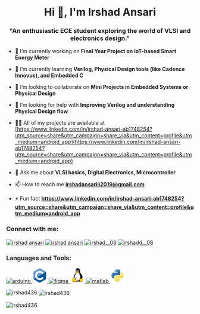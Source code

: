 <h1 align="center">Hi 👋, I'm Irshad Ansari</h1>
<h3 align="center">"An enthusiastic ECE student exploring the world of VLSI and electronics design."</h3>

- 🔭 I’m currently working on **Final Year Project on IoT-based Smart Energy Meter**

- 🌱 I’m currently learning **Verilog, Physical Design tools (like Cadence Innovus), and Embedded C**

- 👯 I’m looking to collaborate on **Mini Projects in Embedded Systems or Physical Design**

- 🤝 I’m looking for help with **Improving Verilog and understanding Physical Design flow**

- 👨‍💻 All of my projects are available at [https://www.linkedin.com/in/irshad-ansari-ab1748254?utm_source=share&utm_campaign=share_via&utm_content=profile&utm_medium=android_app](https://www.linkedin.com/in/irshad-ansari-ab1748254?utm_source=share&utm_campaign=share_via&utm_content=profile&utm_medium=android_app)

- 💬 Ask me about **VLSI basics, Digital Electronics, Microcontroller**

- 📫 How to reach me **irshadansariii2019@gmail.com**

- ⚡ Fun fact **https://www.linkedin.com/in/irshad-ansari-ab1748254?utm_source=share&utm_campaign=share_via&utm_content=profile&utm_medium=android_app**

<h3 align="left">Connect with me:</h3>
<p align="left">
<a href="https://linkedin.com/in/irshad ansari" target="blank"><img align="center" src="https://raw.githubusercontent.com/rahuldkjain/github-profile-readme-generator/master/src/images/icons/Social/linked-in-alt.svg" alt="irshad ansari" height="30" width="40" /></a>
<a href="https://fb.com/irshad ansari" target="blank"><img align="center" src="https://raw.githubusercontent.com/rahuldkjain/github-profile-readme-generator/master/src/images/icons/Social/facebook.svg" alt="irshad ansari" height="30" width="40" /></a>
<a href="https://instagram.com/irshad__08" target="blank"><img align="center" src="https://raw.githubusercontent.com/rahuldkjain/github-profile-readme-generator/master/src/images/icons/Social/instagram.svg" alt="irshad__08" height="30" width="40" /></a>
<a href="https://www.youtube.com/c/irshadd__08" target="blank"><img align="center" src="https://raw.githubusercontent.com/rahuldkjain/github-profile-readme-generator/master/src/images/icons/Social/youtube.svg" alt="irshadd__08" height="30" width="40" /></a>
</p>

<h3 align="left">Languages and Tools:</h3>
<p align="left"> <a href="https://www.arduino.cc/" target="_blank" rel="noreferrer"> <img src="https://cdn.worldvectorlogo.com/logos/arduino-1.svg" alt="arduino" width="40" height="40"/> </a> <a href="https://www.cprogramming.com/" target="_blank" rel="noreferrer"> <img src="https://raw.githubusercontent.com/devicons/devicon/master/icons/c/c-original.svg" alt="c" width="40" height="40"/> </a> <a href="https://www.figma.com/" target="_blank" rel="noreferrer"> <img src="https://www.vectorlogo.zone/logos/figma/figma-icon.svg" alt="figma" width="40" height="40"/> </a> <a href="https://www.linux.org/" target="_blank" rel="noreferrer"> <img src="https://raw.githubusercontent.com/devicons/devicon/master/icons/linux/linux-original.svg" alt="linux" width="40" height="40"/> </a> <a href="https://www.mathworks.com/" target="_blank" rel="noreferrer"> <img src="https://upload.wikimedia.org/wikipedia/commons/2/21/Matlab_Logo.png" alt="matlab" width="40" height="40"/> </a> <a href="https://www.python.org" target="_blank" rel="noreferrer"> <img src="https://raw.githubusercontent.com/devicons/devicon/master/icons/python/python-original.svg" alt="python" width="40" height="40"/> </a> </p>

<p><img align="left" src="https://github-readme-stats.vercel.app/api/top-langs?username=irshad436&show_icons=true&locale=en&layout=compact" alt="irshad436" /></p>

<p>&nbsp;<img align="center" src="https://github-readme-stats.vercel.app/api?username=irshad436&show_icons=true&locale=en" alt="irshad436" /></p>

<p><img align="center" src="https://github-readme-streak-stats.herokuapp.com/?user=irshad436&" alt="irshad436" /></p>
